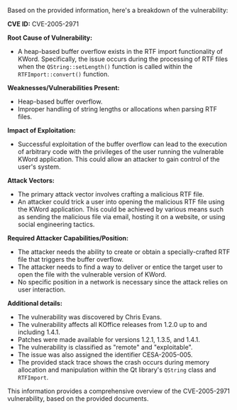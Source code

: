 Based on the provided information, here's a breakdown of the vulnerability:

**CVE ID:** CVE-2005-2971

**Root Cause of Vulnerability:**
*   A heap-based buffer overflow exists in the RTF import functionality of KWord. Specifically, the issue occurs during the processing of RTF files when the `QString::setLength()` function is called within the `RTFImport::convert()` function.

**Weaknesses/Vulnerabilities Present:**
*   Heap-based buffer overflow.
*   Improper handling of string lengths or allocations when parsing RTF files.

**Impact of Exploitation:**
*   Successful exploitation of the buffer overflow can lead to the execution of arbitrary code with the privileges of the user running the vulnerable KWord application. This could allow an attacker to gain control of the user's system.

**Attack Vectors:**
*   The primary attack vector involves crafting a malicious RTF file.
*   An attacker could trick a user into opening the malicious RTF file using the KWord application. This could be achieved by various means such as sending the malicious file via email, hosting it on a website, or using social engineering tactics.

**Required Attacker Capabilities/Position:**
*   The attacker needs the ability to create or obtain a specially-crafted RTF file that triggers the buffer overflow.
*   The attacker needs to find a way to deliver or entice the target user to open the file with the vulnerable version of KWord.
*   No specific position in a network is necessary since the attack relies on user interaction.

**Additional details:**
*   The vulnerability was discovered by Chris Evans.
*   The vulnerability affects all KOffice releases from 1.2.0 up to and including 1.4.1.
*   Patches were made available for versions 1.2.1, 1.3.5, and 1.4.1.
*   The vulnerability is classified as "remote" and "exploitable".
*   The issue was also assigned the identifier CESA-2005-005.
*   The provided stack trace shows the crash occurs during memory allocation and manipulation within the Qt library's `QString` class and `RTFImport`.

This information provides a comprehensive overview of the CVE-2005-2971 vulnerability, based on the provided documents.